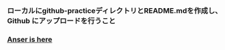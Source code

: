### ローカルにgithub-practiceディレクトリとREADME.mdを作成し、Github にアップロードを行うこと

### [Anser is here][1]

[1]: https://github.com/ryotogashi/class-material-github/blob/master/answers/answer2.md
